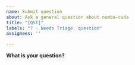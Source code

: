 ```yaml
---
name: Submit question
about: Ask a general question about numba-cuda
title: "[QST]"
labels: "? - Needs Triage, question"
assignees: ''

---
```


**What is your question?**
